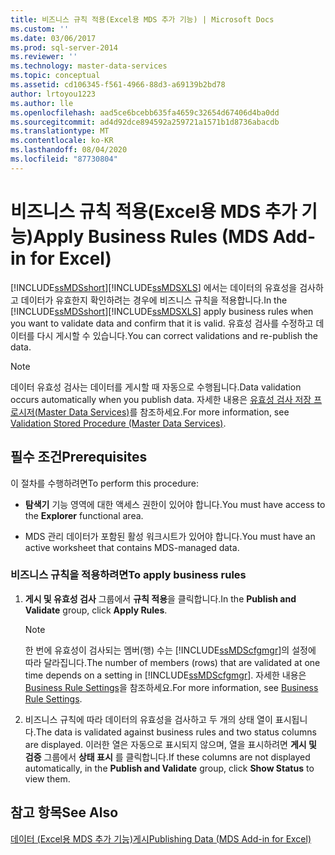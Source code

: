 ```yaml
---
title: 비즈니스 규칙 적용(Excel용 MDS 추가 기능) | Microsoft Docs
ms.custom: ''
ms.date: 03/06/2017
ms.prod: sql-server-2014
ms.reviewer: ''
ms.technology: master-data-services
ms.topic: conceptual
ms.assetid: cd106345-f561-4966-88d3-a69139b2bd78
author: lrtoyou1223
ms.author: lle
ms.openlocfilehash: aad5ce6bcebb635fa4659c32654d67406d4ba0dd
ms.sourcegitcommit: ad4d92dce894592a259721a1571b1d8736abacdb
ms.translationtype: MT
ms.contentlocale: ko-KR
ms.lasthandoff: 08/04/2020
ms.locfileid: "87730804"
---
```

# <a name="apply-business-rules-mds-add-in-for-excel"></a><span data-ttu-id="d3a7b-102">비즈니스 규칙 적용(Excel용 MDS 추가 기능)</span><span class="sxs-lookup"><span data-stu-id="d3a7b-102">Apply Business Rules (MDS Add-in for Excel)</span></span>
  <span data-ttu-id="d3a7b-103">[!INCLUDE[ssMDSshort](../../includes/ssmdsshort-md.md)][!INCLUDE[ssMDSXLS](../../includes/ssmdsxls-md.md)] 에서는 데이터의 유효성을 검사하고 데이터가 유효한지 확인하려는 경우에 비즈니스 규칙을 적용합니다.</span><span class="sxs-lookup"><span data-stu-id="d3a7b-103">In the [!INCLUDE[ssMDSshort](../../includes/ssmdsshort-md.md)][!INCLUDE[ssMDSXLS](../../includes/ssmdsxls-md.md)] apply business rules when you want to validate data and confirm that it is valid.</span></span> <span data-ttu-id="d3a7b-104">유효성 검사를 수정하고 데이터를 다시 게시할 수 있습니다.</span><span class="sxs-lookup"><span data-stu-id="d3a7b-104">You can correct validations and re-publish the data.</span></span>  
  
> [!NOTE]  
>  <span data-ttu-id="d3a7b-105">데이터 유효성 검사는 데이터를 게시할 때 자동으로 수행됩니다.</span><span class="sxs-lookup"><span data-stu-id="d3a7b-105">Data validation occurs automatically when you publish data.</span></span> <span data-ttu-id="d3a7b-106">자세한 내용은 [유효성 검사 저장 프로시저&#40;Master Data Services&#41;](../validation-stored-procedure-master-data-services.md)를 참조하세요.</span><span class="sxs-lookup"><span data-stu-id="d3a7b-106">For more information, see [Validation Stored Procedure &#40;Master Data Services&#41;](../validation-stored-procedure-master-data-services.md).</span></span>  
  
## <a name="prerequisites"></a><span data-ttu-id="d3a7b-107">필수 조건</span><span class="sxs-lookup"><span data-stu-id="d3a7b-107">Prerequisites</span></span>  
 <span data-ttu-id="d3a7b-108">이 절차를 수행하려면</span><span class="sxs-lookup"><span data-stu-id="d3a7b-108">To perform this procedure:</span></span>  
  
-   <span data-ttu-id="d3a7b-109">**탐색기** 기능 영역에 대한 액세스 권한이 있어야 합니다.</span><span class="sxs-lookup"><span data-stu-id="d3a7b-109">You must have access to the **Explorer** functional area.</span></span>  
  
-   <span data-ttu-id="d3a7b-110">MDS 관리 데이터가 포함된 활성 워크시트가 있어야 합니다.</span><span class="sxs-lookup"><span data-stu-id="d3a7b-110">You must have an active worksheet that contains MDS-managed data.</span></span>  
  
### <a name="to-apply-business-rules"></a><span data-ttu-id="d3a7b-111">비즈니스 규칙을 적용하려면</span><span class="sxs-lookup"><span data-stu-id="d3a7b-111">To apply business rules</span></span>  
  
1.  <span data-ttu-id="d3a7b-112">**게시 및 유효성 검사** 그룹에서 **규칙 적용**을 클릭합니다.</span><span class="sxs-lookup"><span data-stu-id="d3a7b-112">In the **Publish and Validate** group, click **Apply Rules**.</span></span>  
  
    > [!NOTE]  
    >  <span data-ttu-id="d3a7b-113">한 번에 유효성이 검사되는 멤버(행) 수는 [!INCLUDE[ssMDScfgmgr](../../includes/ssmdscfgmgr-md.md)]의 설정에 따라 달라집니다.</span><span class="sxs-lookup"><span data-stu-id="d3a7b-113">The number of members (rows) that are validated at one time depends on a setting in [!INCLUDE[ssMDScfgmgr](../../includes/ssmdscfgmgr-md.md)].</span></span> <span data-ttu-id="d3a7b-114">자세한 내용은 [Business Rule Settings](../system-settings-master-data-services.md#BusinessRules)을 참조하세요.</span><span class="sxs-lookup"><span data-stu-id="d3a7b-114">For more information, see [Business Rule Settings](../system-settings-master-data-services.md#BusinessRules).</span></span>  
  
2.  <span data-ttu-id="d3a7b-115">비즈니스 규칙에 따라 데이터의 유효성을 검사하고 두 개의 상태 열이 표시됩니다.</span><span class="sxs-lookup"><span data-stu-id="d3a7b-115">The data is validated against business rules and two status columns are displayed.</span></span> <span data-ttu-id="d3a7b-116">이러한 열은 자동으로 표시되지 않으며, 열을 표시하려면 **게시 및 검증** 그룹에서 **상태 표시** 를 클릭합니다.</span><span class="sxs-lookup"><span data-stu-id="d3a7b-116">If these columns are not displayed automatically, in the **Publish and Validate** group, click **Show Status** to view them.</span></span>  
  
## <a name="see-also"></a><span data-ttu-id="d3a7b-117">참고 항목</span><span class="sxs-lookup"><span data-stu-id="d3a7b-117">See Also</span></span>  
 [<span data-ttu-id="d3a7b-118">데이터 &#40;Excel용 MDS 추가 기능&#41;게시</span><span class="sxs-lookup"><span data-stu-id="d3a7b-118">Publishing Data &#40;MDS Add-in for Excel&#41;</span></span>](overview-importing-data-from-excel-mds-add-in-for-excel.md)  
  
  
